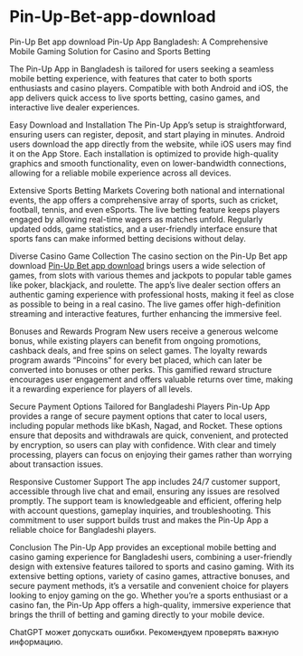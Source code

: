 # Pin-Up-Bet-app-download
Pin-Up Bet app download
Pin-Up App Bangladesh: A Comprehensive Mobile Gaming Solution for Casino and Sports Betting

The Pin-Up App in Bangladesh is tailored for users seeking a seamless mobile betting experience, with features that cater to both sports enthusiasts and casino players. Compatible with both Android and iOS, the app delivers quick access to live sports betting, casino games, and interactive live dealer experiences.

Easy Download and Installation
The Pin-Up App’s setup is straightforward, ensuring users can register, deposit, and start playing in minutes. Android users download the app directly from the website, while iOS users may find it on the App Store. Each installation is optimized to provide high-quality graphics and smooth functionality, even on lower-bandwidth connections, allowing for a reliable mobile experience across all devices.

Extensive Sports Betting Markets
Covering both national and international events, the app offers a comprehensive array of sports, such as cricket, football, tennis, and even eSports. The live betting feature keeps players engaged by allowing real-time wagers as matches unfold. Regularly updated odds, game statistics, and a user-friendly interface ensure that sports fans can make informed betting decisions without delay.

Diverse Casino Game Collection
The casino section on the Pin-Up Bet app download <a href=https://pinupbet-bangladesh.com/pinup-app/>Pin-Up Bet app download</a> brings users a wide selection of games, from slots with various themes and jackpots to popular table games like poker, blackjack, and roulette. The app’s live dealer section offers an authentic gaming experience with professional hosts, making it feel as close as possible to being in a real casino. The live games offer high-definition streaming and interactive features, further enhancing the immersive feel.

Bonuses and Rewards Program
New users receive a generous welcome bonus, while existing players can benefit from ongoing promotions, cashback deals, and free spins on select games. The loyalty rewards program awards “Pincoins” for every bet placed, which can later be converted into bonuses or other perks. This gamified reward structure encourages user engagement and offers valuable returns over time, making it a rewarding experience for players of all levels.

Secure Payment Options Tailored for Bangladeshi Players
Pin-Up App provides a range of secure payment options that cater to local users, including popular methods like bKash, Nagad, and Rocket. These options ensure that deposits and withdrawals are quick, convenient, and protected by encryption, so users can play with confidence. With clear and timely processing, players can focus on enjoying their games rather than worrying about transaction issues.

Responsive Customer Support
The app includes 24/7 customer support, accessible through live chat and email, ensuring any issues are resolved promptly. The support team is knowledgeable and efficient, offering help with account questions, gameplay inquiries, and troubleshooting. This commitment to user support builds trust and makes the Pin-Up App a reliable choice for Bangladeshi players.

Conclusion
The Pin-Up App provides an exceptional mobile betting and casino gaming experience for Bangladeshi users, combining a user-friendly design with extensive features tailored to sports and casino gaming. With its extensive betting options, variety of casino games, attractive bonuses, and secure payment methods, it’s a versatile and convenient choice for players looking to enjoy gaming on the go. Whether you’re a sports enthusiast or a casino fan, the Pin-Up App offers a high-quality, immersive experience that brings the thrill of betting and gaming directly to your mobile device.










ChatGPT может допускать ошибки. Рекомендуем проверять важную информацию.
